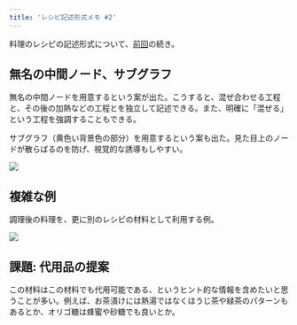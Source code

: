 ```yaml
---
title: 'レシピ記述形式メモ #2'
---
```

料理のレシピの記述形式について、[前回](https://r7kamura.com/articles/2022-05-13-mermaid-recipe-memo)の続き。

無名の中間ノード、サブグラフ
--------------

無名の中間ノードを用意するという案が出た。こうすると、混ぜ合わせる工程と、その後の加熱などの工程とを独立して記述できる。また、明確に「混ぜる」という工程を強調することもできる。

サブグラフ（黄色い背景色の部分）を用意するという案も出た。見た目上のノードが散らばるのを防げ、視覚的な誘導もしやすい。

![](https://lh3.googleusercontent.com/Wa6S08KqjaClQSwH05EUbNBqQztsVXmseOjd97xBlpLHRBJUWWT-KxeXKeGkicSgoYDgKRlxhGG2LkkhJGhd_i5Ok5t51RylAzhM3uys306ZE1lxwQHM4owggdpMTWU92m_lZJpRku6mNan2rA)

複雑な例
----

調理後の料理を、更に別のレシピの材料として利用する例。

![](https://lh3.googleusercontent.com/jVsrlbqPNXuCp1Lmcfarw-49uip3o7CgxvluI1e6IOKgb0E2D7Z9FlsGCuoAzS2W2SqWduzljcZduJbAi_LCobjTn3daOK-4v63sX-Q14IlApwiLwg9t24Ah4sz9j94aTlRN-kHo0Abovid8JQ)

課題: 代用品の提案
----------

この材料はこの材料でも代用可能である、というヒント的な情報を含めたいと思うことが多い。例えば、お茶漬けには熱湯ではなくほうじ茶や緑茶のパターンもあるとか、オリゴ糖は蜂蜜や砂糖でも良いとか。
